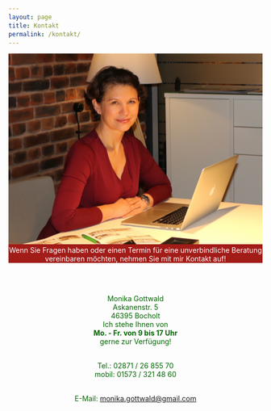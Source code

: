 ```yaml
---
layout: page
title: Kontakt
permalink: /kontakt/
---
```

<link rel="stylesheet" href="/css/simplegrid.css">
<div class="grid" style="background: rgb(162, 28, 24);background: rgba(162, 28, 24, 1);">
    <div class="col-5-12">
       <div class="content">
	   <img src="/img/monika-kontakt.jpg">
	   </div>
	   </div>
	   <div class="col-7-12">
       <div class="content" style="font:arial;color:white;text-align:center">
	   Wenn Sie Fragen haben oder einen Termin
für eine unverbindliche Beratung vereinbaren möchten,
nehmen Sie mit mir Kontakt auf!
	   </div>
	   </div>
</div>

<br><br>

<div class="grid" style="color:#006600;text-align:center">
    <div class="col-5-12">
       <div class="content">
	   Monika Gottwald<br>
	   Askanenstr. 5<br>
	   46395 Bocholt
	   </div>
	   </div>
	   <div class="col-7-12">
       <div class="content" style="font:arial;color:#006600;text-align:center">
Ich stehe Ihnen von<br>
<b>Mo. - Fr. von 9 bis 17 Uhr</b><br>
gerne zur Verfügung!<br><br>

Tel.: 02871 / 26 855 70<br>
mobil: 01573 / 321 48 60<br><br>

E-Mail: monika.gottwald@gmail.com
	   </div>
	   </div>
</div>

